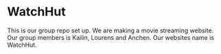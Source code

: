 # WatchHut
This is our group repo set up. We are making a movie streaming website. Our group members is Kailin, Lourens and Anchen. Our websites name is WatchHut.
